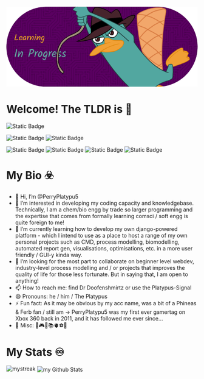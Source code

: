 ![Header](./Header.png)
# Welcome! The TLDR is 🚀
![Static Badge](https://img.shields.io/badge/New_To_Programming-orange?style=for-the-badge)

![Static Badge](https://img.shields.io/badge/Learning-Python%2C_Rust%2C_WebDev_%26_more!-purple?style=for-the-badge)
![Static Badge](https://img.shields.io/badge/Interests-Modelling%2C_Webdev%2C_Automation_etc.-blueviolet?style=for-the-badge)

![Static Badge](https://img.shields.io/badge/-Python-black?style=flat-square&logo=python&labelColor=blue&color=blue)
![Static Badge](https://img.shields.io/badge/-Rust-black?style=flat-square&logo=Rust&labelColor=red&color=red)
![Static Badge](https://img.shields.io/badge/-GitHub-black?style=flat-square&logo=github&labelColor=black&color=black)
![Static Badge](https://img.shields.io/badge/-Django-black?style=flat-square&logo=Django&labelColor=purple&color=purple)

# My Bio ☣️
- 👋 Hi, I’m @PerryPlatypu5
- 👀 I’m interested in developing my coding capacity and knowledgebase. Technically, I am a chem/bio engg by trade so larger programming and the expertise that comes from formally learning comsci / soft engg is quite foreign to me!
- 🌱 I’m currently learning how to develop my own django-powered platform - which I intend to use as a place to host a range of my own personal projects such as CMD, process modelling, biomodelling, automated report gen, visualisations, optimisations, etc. in a more user friendly / GUI-y kinda way.
- 💞️ I’m looking for the most part to collaborate on beginner level webdev, industry-level process modelling and / or projects that improves the quality of life for those less fortunate. But in saying that, I am open to anything!
- 📫 How to reach me: find Dr Doofenshmirtz or use the Platypus-Signal
- 😄 Pronouns: he / him / The Platypus
- ⚡ Fun fact: As it may be obvious by my acc name, was a bit of a Phineas & Ferb fan / still am -> PerryPlatypu5 was my first ever gamertag on Xbox 360 back in 2011, and it has followed me ever since...
- 💓 Misc: 🐶🎮🎨📚🫀⚽🍣

# My Stats ♾️
<img src="https://github-readme-streak-stats.herokuapp.com/?user=PerryPlatypu5&theme=tokyonight" alt="mystreak"/>
<img align="center" src="https://github-readme-stats.vercel.app/api?username=PerryPlatypu5&include_all_commits=true&count_private=true&show_icons=true&line_height=20&title_color=2B5BBD&icon_color=1124BB&text_color=A1A1A1&bg_color=0,000000,130F40" alt="my Github Stats"/>
